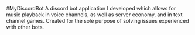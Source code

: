 #MyDiscordBot
A discord bot application I developed which allows for music playback in voice channels, as well as server economy, and in text channel games. Created for the sole purpose of solving issues experienced with other bots.
